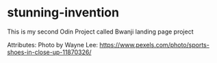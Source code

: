 # stunning-invention
This is my second Odin Project called Bwanji landing page project

Attributes:
Photo by Wayne Lee: https://www.pexels.com/photo/sports-shoes-in-close-up-11870326/
